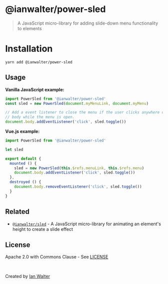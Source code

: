 # @ianwalter/power-sled
> A JavaScript micro-library for adding slide-down menu functionality to
> elements

# Installation

```console
yarn add @ianwalter/power-sled
```

## Usage

**Vanilla JavaScript example:**

```js
import PowerSled from '@ianwalter/power-sled'
const sled = new PowerSled(document.myMenuLink, document.myMenu)

// Add a event listener to close the menu if the user clicks anywhere on the
// body while the menu is open.
document.body.addEventListener('click', sled.toggle())
```

**Vue.js example:**

```js
import PowerSled from '@ianwalter/power-sled'

let sled

export default {
  mounted () {
    sled = new PowerSled(this.$refs.menuLink, this.$refs.menu)
    document.body.addEventListener('click', sled.toggle())
  },
  destroyed () {
    document.body.removeEventListener('click', sled.toggle())
  }
}
```

## Related

* [`@ianwalter/sled`][sledUrl] - A JavaScript micro-library for animating an
  element's height to create a slide effect

## License

Apache 2.0 with Commons Clause - See [LICENSE][licenseUrl]

&nbsp;

Created by [Ian Walter](https://iankwalter.com)

[sledUrl]: https://github.com/ianwalter/sled
[licenseUrl]: https://github.com/ianwalter/power-sled/blob/master/LICENSE

